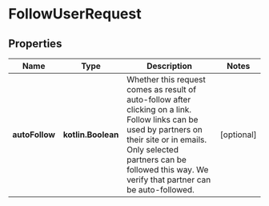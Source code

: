 
# FollowUserRequest

## Properties
| Name | Type | Description | Notes |
| ------------ | ------------- | ------------- | ------------- |
| **autoFollow** | **kotlin.Boolean** | Whether this request comes as result of auto-follow after clicking on a link. Follow links can be used by partners on their site or in emails. Only selected partners can be followed this way. We verify that partner can be auto-followed. |  [optional] |




